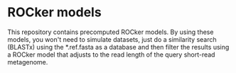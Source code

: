 # ROCker models
This repository contains precomputed ROCker models. By using these models, you won't need to simulate datasets, just do a similarity search (BLASTx) using the \*.ref.fasta as a database and then filter the results using a ROCker model that adjusts to the read length of the query short-read metagenome.
